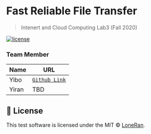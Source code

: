 # Fast Reliable File Transfer
> Intenert and Cloud Computing Lab3 (Fall 2020)

 [![license](https://img.shields.io/github/license/nhn/tui.editor.svg)](https://github.com/nhn/tui.editor/blob/master/LICENSE)

### Team Member

| Name | URL |
| --- | --- |
| Yibo | [`Github Link`](https://github.com/LoneRan) |
| Yiran | TBD |

## 📜 License

This test software is licensed under the MIT © [LoneRan](https://github.com/LoneRan).
